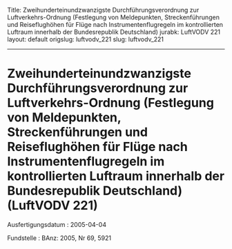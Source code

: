 Title: Zweihunderteinundzwanzigste Durchführungsverordnung zur Luftverkehrs-Ordnung
  (Festlegung von Meldepunkten, Streckenführungen und Reiseflughöhen für Flüge nach
  Instrumentenflugregeln im kontrollierten Luftraum innerhalb der Bundesrepublik Deutschland)
jurabk: LuftVODV 221
layout: default
origslug: luftvodv_221
slug: luftvodv_221

---

# Zweihunderteinundzwanzigste Durchführungsverordnung zur Luftverkehrs-Ordnung (Festlegung von Meldepunkten, Streckenführungen und Reiseflughöhen für Flüge nach Instrumentenflugregeln im kontrollierten Luftraum innerhalb der Bundesrepublik Deutschland) (LuftVODV 221)

Ausfertigungsdatum
:   2005-04-04

Fundstelle
:   BAnz: 2005, Nr 69, 5921

